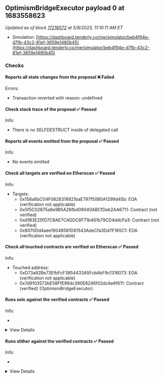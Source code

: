 ## OptimismBridgeExecutor payload 0 at 1683558623

_Updated as of block [17216572](https://etherscan.io/block/17216572) at 5/8/2023, 11:10:11 AM ET_

- Simulation: [https://dashboard.tenderly.co/me/simulator/beb4f94e-d7fb-43c2-81ef-3659e1480b45](https://dashboard.tenderly.co/me/simulator/beb4f94e-d7fb-43c2-81ef-3659e1480b45)

### Checks

#### Reports all state changes from the proposal ❌ Failed

Errors:

- Transaction reverted with reason: undefined

#### Check stack trace of the proposal ✅ Passed

Info:

- There is no SELFDESTRUCT inside of delegated call

#### Reports all events emitted from the proposal ✅ Passed

Info:

- No events emitted

#### Check all targets are verified on Etherscan ✅ Passed

Info:

- Targets:
  - 0x158a6bC04F0828318821baE797f50B0A1299d45b: EOA (verification not applicable)
  - 0x5f5C02875a8e9B5A26fbd09040ABCfDeb2AA6711: Contract (not verified)
  - 0xd1B3E25fD7C8AE7CADDC6F71b461b79CD4ddcFa3: Contract (not verified)
  - 0x8070Dd4aee19048581D61543AdeCfa3Dd7F165C1: EOA (verification not applicable)

#### Check all touched contracts are verified on Etherscan ✅ Passed

Info:

- Touched address:
  - 0xD73a92Be73EfbFcF3854433A5FcbAbF9c1316073: EOA (verification not applicable)
  - 0x7d9103572bE58FfE99dc390E8246f02dcAe6f611: Contract (verified) (OptimismBridgeExecutor)

#### Runs solc against the verified contracts ✅ Passed

Info:

-

<details>
<summary>View Details</summary>
<details>
<summary>View warnings for OptimismBridgeExecutor at `0x7d9103572bE58FfE99dc390E8246f02dcAe6f611`</summary>

```
INFO:CryticCompile:Source code not available, try to fetch the bytecode only
```

</details>

</details>

#### Runs slither against the verified contracts ✅ Passed

Info:

-

<details>
<summary>View Details</summary>

<details>
<summary>Slither report for OptimismBridgeExecutor at `0x7d9103572bE58FfE99dc390E8246f02dcAe6f611`</summary>

```
Source code not available, try to fetch the bytecode only
Traceback (most recent call last):
  File "/opt/homebrew/Cellar/slither-analyzer/0.9.2/libexec/lib/python3.11/site-packages/slither/__main__.py", line 834, in main_impl
    ) = process_all(filename, args, detector_classes, printer_classes)
        ^^^^^^^^^^^^^^^^^^^^^^^^^^^^^^^^^^^^^^^^^^^^^^^^^^^^^^^^^^^^^^
  File "/opt/homebrew/Cellar/slither-analyzer/0.9.2/libexec/lib/python3.11/site-packages/slither/__main__.py", line 98, in process_all
    ) = process_single(compilation, args, detector_classes, printer_classes)
        ^^^^^^^^^^^^^^^^^^^^^^^^^^^^^^^^^^^^^^^^^^^^^^^^^^^^^^^^^^^^^^^^^^^^
  File "/opt/homebrew/Cellar/slither-analyzer/0.9.2/libexec/lib/python3.11/site-packages/slither/__main__.py", line 76, in process_single
    slither = Slither(target, ast_format=ast, **vars(args))
              ^^^^^^^^^^^^^^^^^^^^^^^^^^^^^^^^^^^^^^^^^^^^^
  File "/opt/homebrew/Cellar/slither-analyzer/0.9.2/libexec/lib/python3.11/site-packages/slither/slither.py", line 112, in __init__
    parser.parse_top_level_from_loaded_json(ast, path)
  File "/opt/homebrew/Cellar/slither-analyzer/0.9.2/libexec/lib/python3.11/site-packages/slither/solc_parsing/slither_compilation_unit_solc.py", line 206, in parse_top_level_from_loaded_json
    if data_loaded[self.get_key()] == "root":
       ~~~~~~~~~~~^^^^^^^^^^^^^^^^
KeyError: 'name'
Error in 0x7d9103572bE58FfE99dc390E8246f02dcAe6f611
Traceback (most recent call last):
  File "/opt/homebrew/Cellar/slither-analyzer/0.9.2/libexec/lib/python3.11/site-packages/slither/__main__.py", line 834, in main_impl
    ) = process_all(filename, args, detector_classes, printer_classes)
        ^^^^^^^^^^^^^^^^^^^^^^^^^^^^^^^^^^^^^^^^^^^^^^^^^^^^^^^^^^^^^^
  File "/opt/homebrew/Cellar/slither-analyzer/0.9.2/libexec/lib/python3.11/site-packages/slither/__main__.py", line 98, in process_all
    ) = process_single(compilation, args, detector_classes, printer_classes)
        ^^^^^^^^^^^^^^^^^^^^^^^^^^^^^^^^^^^^^^^^^^^^^^^^^^^^^^^^^^^^^^^^^^^^
  File "/opt/homebrew/Cellar/slither-analyzer/0.9.2/libexec/lib/python3.11/site-packages/slither/__main__.py", line 76, in process_single
    slither = Slither(target, ast_format=ast, **vars(args))
              ^^^^^^^^^^^^^^^^^^^^^^^^^^^^^^^^^^^^^^^^^^^^^
  File "/opt/homebrew/Cellar/slither-analyzer/0.9.2/libexec/lib/python3.11/site-packages/slither/slither.py", line 112, in __init__
    parser.parse_top_level_from_loaded_json(ast, path)
  File "/opt/homebrew/Cellar/slither-analyzer/0.9.2/libexec/lib/python3.11/site-packages/slither/solc_parsing/slither_compilation_unit_solc.py", line 206, in parse_top_level_from_loaded_json
    if data_loaded[self.get_key()] == "root":
       ~~~~~~~~~~~^^^^^^^^^^^^^^^^
KeyError: 'name'

```

</details>

</details>
